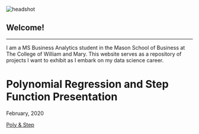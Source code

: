 ![headshot](https://github.com/davidrkersey/davidrkersey.github.io/issues/1#issue-562684926)

Welcome!
---
---

I am a MS Business Analytics student in the Mason School of Business at The College of William and Mary. This website serves as a repository of projects I want to exhibit as I embark on my data science career. 

# Polynomial Regression and Step Function Presentation
February, 2020

[Poly & Step](/MLIIprez/index.md)
